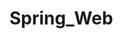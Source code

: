 # Spring_Web
<link rel="stylesheet" href="editormd/css/editormd.css" />
<div id="test-editor">
    <textarea style="display:none;">### 关于 Editor.md

**Editor.md** 是一款开源的、可嵌入的 Markdown 在线编辑器（组件），基于 CodeMirror、jQuery 和 Marked 构建。
    </textarea>
</div>
<script src="https://cdn.bootcss.com/jquery/1.11.3/jquery.min.js"></script>
<script src="editormd/editormd.min.js"></script>
<script type="text/javascript">
    $(function() {
        var editor = editormd("test-editor", {
            // width  : "100%",
            // height : "100%",
            path   : "editormd/lib/"
        });
    });
</script>
